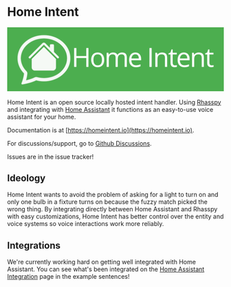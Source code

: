 # Home Intent

![Home Intent Logo](/.github/home-intent-logo.png)

Home Intent is an open source locally hosted intent handler. Using [Rhasspy](https://rhasspy.readthedocs.io) and integrating with [Home Assistant](https://www.home-assistant.io/) it functions as an easy-to-use voice assistant for your home.

Documentation is at [https://homeintent.io](https://homeintent.io).

For discussions/support, go to [Github Discussions](https://github.com/JarvyJ/HomeIntent/discussions).

Issues are in the issue tracker!


## Ideology
Home Intent wants to avoid the problem of asking for a light to turn on and only one bulb in a fixture turns on because the fuzzy match picked the wrong thing. By integrating directly between Home Assistant and Rhasspy with easy customizations, Home Intent has better control over the entity and voice systems so voice interactions work more reliably.


## Integrations
We're currently working hard on getting well integrated with Home Assistant. You can see what's been integrated on the [Home Assistant Integration](https://homeintent.io/integrations/home-assistant/) page in the example sentences!
